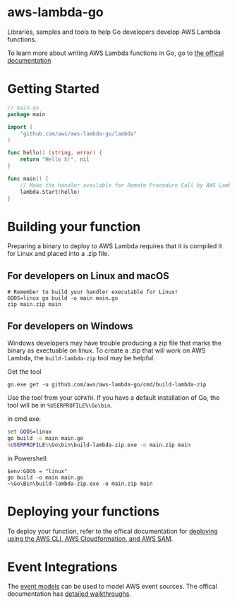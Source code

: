 # aws-lambda-go
Libraries, samples and tools to help Go developers develop AWS Lambda functions.

To learn more about writing AWS Lambda functions in Go, go to [the offical documentation](https://docs.aws.amazon.com/lambda/latest/dg/go-programming-model.html)

# Getting Started

``` Go
// main.go
package main

import (
	"github.com/aws/aws-lambda-go/lambda"
)

func hello() (string, error) {
	return "Hello ƛ!", nil
}

func main() {
	// Make the handler available for Remote Procedure Call by AWS Lambda
	lambda.Start(hello)
}
```

# Building your function

Preparing a binary to deploy to AWS Lambda requires that it is compiled it for Linux and placed into a .zip file.

## For developers on Linux and macOS
``` shell
# Remember to build your handler executable for Linux!
GOOS=linux go build -o main main.go
zip main.zip main
```

## For developers on Windows

Windows developers may have trouble producing a zip file that marks the binary as exectuable on linux. To create a .zip that will work on AWS Lambda, the `build-lambda-zip` tool may be helpful.

Get the tool
``` shell
go.exe get -u github.com/aws/aws-lambda-go/cmd/build-lambda-zip
```

Use the tool from your `GOPATH`. If you have a default installation of Go, the tool will be in `%USERPROFILE%\Go\bin`. 

in cmd.exe:
``` bat
set GOOS=linux
go build -o main main.go
%USERPROFILE%\Go\bin\build-lambda-zip.exe -o main.zip main
```

in Powershell:
``` posh
$env:GOOS = "linux"
go build -o main main.go
~\Go\Bin\build-lambda-zip.exe -o main.zip main
```
# Deploying your functions

To deploy your function, refer to the offical documentation for [deploying using the AWS CLI, AWS Cloudformation, and AWS SAM](https://docs.aws.amazon.com/lambda/latest/dg/deploying-lambda-apps.html).

# Event Integrations

The [event models](https://github.com/aws/aws-lambda-go/tree/master/events) can be used to model AWS event sources. The offical documentation has [detailed walkthroughs](https://docs.aws.amazon.com/lambda/latest/dg/use-cases.html).

